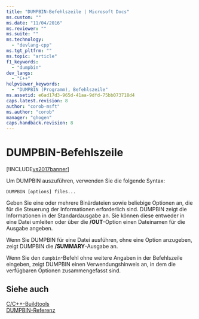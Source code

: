 ```yaml
---
title: "DUMPBIN-Befehlszeile | Microsoft Docs"
ms.custom: ""
ms.date: "11/04/2016"
ms.reviewer: ""
ms.suite: ""
ms.technology: 
  - "devlang-cpp"
ms.tgt_pltfrm: ""
ms.topic: "article"
f1_keywords: 
  - "dumpbin"
dev_langs: 
  - "C++"
helpviewer_keywords: 
  - "DUMPBIN (Programm), Befehlszeile"
ms.assetid: e6ad17d3-965d-41aa-9dfd-75bb073718d4
caps.latest.revision: 8
author: "corob-msft"
ms.author: "corob"
manager: "ghogen"
caps.handback.revision: 8
---
```

# DUMPBIN-Befehlszeile
[!INCLUDE[vs2017banner](../../assembler/inline/includes/vs2017banner.md)]

Um DUMPBIN auszuführen, verwenden Sie die folgende Syntax:  
  
```  
DUMPBIN [options] files...  
```  
  
 Geben Sie eine oder mehrere Binärdateien sowie beliebige Optionen an, die für die Steuerung der Informationen erforderlich sind.  DUMPBIN zeigt die Informationen in der Standardausgabe an.  Sie können diese entweder in eine Datei umleiten oder über die **\/OUT**\-Option einen Dateinamen für die Ausgabe angeben.  
  
 Wenn Sie DUMPBIN für eine Datei ausführen, ohne eine Option anzugeben, zeigt DUMPBIN die **\/SUMMARY**\-Ausgabe an.  
  
 Wenn Sie den `dumpbin`\-Befehl ohne weitere Angaben in der Befehlszeile eingeben, zeigt DUMPBIN einen Verwendungshinweis an, in dem die verfügbaren Optionen zusammengefasst sind.  
  
## Siehe auch  
 [C\/C\+\+\-Buildtools](../../build/reference/c-cpp-build-tools.md)   
 [DUMPBIN\-Referenz](../../build/reference/dumpbin-reference.md)
